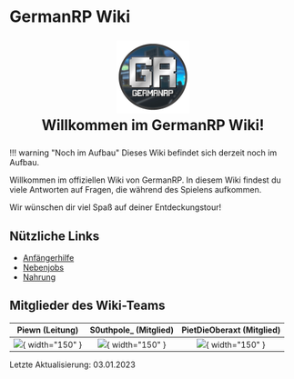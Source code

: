 # GermanRP Wiki
<p align="center" style="font-size: 25px;">                                                      
<img src="assets/theme/images/icon.png"/>
<br>
<b> Willkommen im GermanRP Wiki!</b>
</p>


!!! warning "Noch im Aufbau"
    Dieses Wiki befindet sich derzeit noch im Aufbau.

Willkommen im offiziellen Wiki von GermanRP. In diesem Wiki findest du viele Antworten auf Fragen,
die während des Spielens aufkommen.

Wir wünschen dir viel Spaß auf deiner Entdeckungstour!

## Nützliche Links

* [Anfängerhilfe](pages/help/anfängerhilfe)
* [Nebenjobs](pages/jobs/nebenjobs)
* [Nahrung](pages/health/nahrung)


## Mitglieder des Wiki-Teams

| Piewn (Leitung) | S0uthpole_ (Mitglied) | PietDieOberaxt (Mitglied) |
| :------------:  | :-------------------: | :-----------------------: |
|  ![](https://mc-heads.net/head/4eebd1c1-90bb-4c97-b9ec-d928a14a8818/){ width="150" }|![](https://mc-heads.net/head/dcdc3c00-4e7a-4fcb-bf8e-93167836e525){ width="150" } | ![](https://mc-heads.net/head/db4a1388-5347-45a4-ab89-f535ee7eee30){ width="150" } 
Letzte Aktualisierung: 03.01.2023




